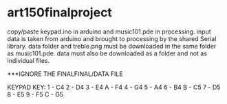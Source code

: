 # art150finalproject

copy/paste keypad.ino in arduino and music101.pde in processing.
input data is taken from arduino and brought to processing by
the shared Serial library. data folder and treble.png must be 
downloaded in the same folder as music101.pde. data must also be 
downloaded as a folder and not as individual files. 

***IGNORE THE FINALFINAL/DATA FILE

KEYPAD KEY:
1 - C4
2 - D4
3 - E4
A - F4
4 - G4
5 - A4
6 - B4
B - C5
7 - D5
8 - E5
9 - F5
C - G5
